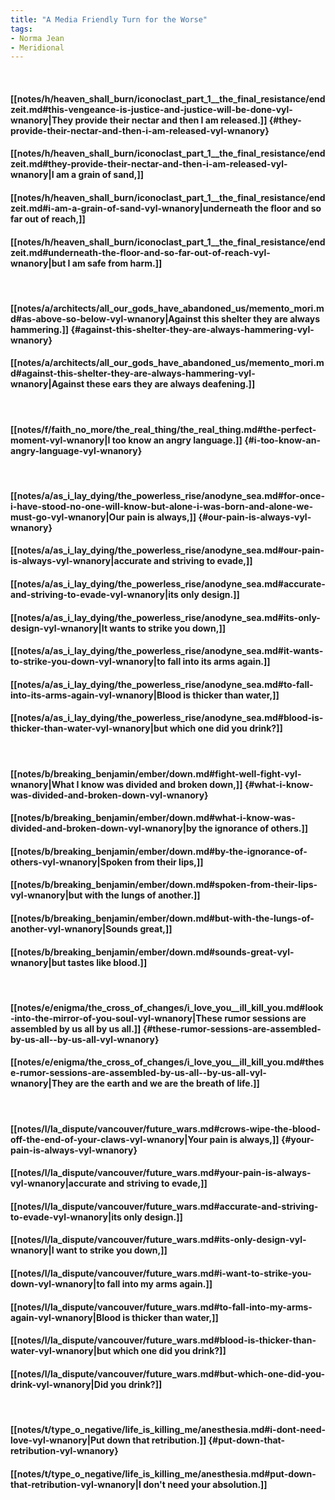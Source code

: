 ```yaml
---
title: "A Media Friendly Turn for the Worse"
tags:
- Norma Jean
- Meridional
---
```

&nbsp;
#### [[notes/h/heaven_shall_burn/iconoclast_part_1__the_final_resistance/endzeit.md#this-vengeance-is-justice-and-justice-will-be-done-vyl-wnanory|They provide their nectar and then I am released.]] {#they-provide-their-nectar-and-then-i-am-released-vyl-wnanory}
#### [[notes/h/heaven_shall_burn/iconoclast_part_1__the_final_resistance/endzeit.md#they-provide-their-nectar-and-then-i-am-released-vyl-wnanory|I am a grain of sand,]]
#### [[notes/h/heaven_shall_burn/iconoclast_part_1__the_final_resistance/endzeit.md#i-am-a-grain-of-sand-vyl-wnanory|underneath the floor and so far out of reach,]]
#### [[notes/h/heaven_shall_burn/iconoclast_part_1__the_final_resistance/endzeit.md#underneath-the-floor-and-so-far-out-of-reach-vyl-wnanory|but I am safe from harm.]]
&nbsp;
#### [[notes/a/architects/all_our_gods_have_abandoned_us/memento_mori.md#as-above-so-below-vyl-wnanory|Against this shelter they are always hammering.]] {#against-this-shelter-they-are-always-hammering-vyl-wnanory}
#### [[notes/a/architects/all_our_gods_have_abandoned_us/memento_mori.md#against-this-shelter-they-are-always-hammering-vyl-wnanory|Against these ears they are always deafening.]]
&nbsp;
#### [[notes/f/faith_no_more/the_real_thing/the_real_thing.md#the-perfect-moment-vyl-wnanory|I too know an angry language.]] {#i-too-know-an-angry-language-vyl-wnanory}
&nbsp;
#### [[notes/a/as_i_lay_dying/the_powerless_rise/anodyne_sea.md#for-once-i-have-stood-no-one-will-know-but-alone-i-was-born-and-alone-we-must-go-vyl-wnanory|Our pain is always,]] {#our-pain-is-always-vyl-wnanory}
#### [[notes/a/as_i_lay_dying/the_powerless_rise/anodyne_sea.md#our-pain-is-always-vyl-wnanory|accurate and striving to evade,]]
#### [[notes/a/as_i_lay_dying/the_powerless_rise/anodyne_sea.md#accurate-and-striving-to-evade-vyl-wnanory|its only design.]]
#### [[notes/a/as_i_lay_dying/the_powerless_rise/anodyne_sea.md#its-only-design-vyl-wnanory|It wants to strike you down,]]
#### [[notes/a/as_i_lay_dying/the_powerless_rise/anodyne_sea.md#it-wants-to-strike-you-down-vyl-wnanory|to fall into its arms again.]]
#### [[notes/a/as_i_lay_dying/the_powerless_rise/anodyne_sea.md#to-fall-into-its-arms-again-vyl-wnanory|Blood is thicker than water,]]
#### [[notes/a/as_i_lay_dying/the_powerless_rise/anodyne_sea.md#blood-is-thicker-than-water-vyl-wnanory|but which one did you drink?]]
&nbsp;
#### [[notes/b/breaking_benjamin/ember/down.md#fight-well-fight-vyl-wnanory|What I know was divided and broken down,]] {#what-i-know-was-divided-and-broken-down-vyl-wnanory}
#### [[notes/b/breaking_benjamin/ember/down.md#what-i-know-was-divided-and-broken-down-vyl-wnanory|by the ignorance of others.]]
#### [[notes/b/breaking_benjamin/ember/down.md#by-the-ignorance-of-others-vyl-wnanory|Spoken from their lips,]]
#### [[notes/b/breaking_benjamin/ember/down.md#spoken-from-their-lips-vyl-wnanory|but with the lungs of another.]]
#### [[notes/b/breaking_benjamin/ember/down.md#but-with-the-lungs-of-another-vyl-wnanory|Sounds great,]]
#### [[notes/b/breaking_benjamin/ember/down.md#sounds-great-vyl-wnanory|but tastes like blood.]]
&nbsp;
#### [[notes/e/enigma/the_cross_of_changes/i_love_you__ill_kill_you.md#look-into-the-mirror-of-you-soul-vyl-wnanory|These rumor sessions are assembled by us all  by us all.]] {#these-rumor-sessions-are-assembled-by-us-all--by-us-all-vyl-wnanory}
#### [[notes/e/enigma/the_cross_of_changes/i_love_you__ill_kill_you.md#these-rumor-sessions-are-assembled-by-us-all--by-us-all-vyl-wnanory|They are the earth and we are the breath of life.]]
&nbsp;
#### [[notes/l/la_dispute/vancouver/future_wars.md#crows-wipe-the-blood-off-the-end-of-your-claws-vyl-wnanory|Your pain is always,]] {#your-pain-is-always-vyl-wnanory}
#### [[notes/l/la_dispute/vancouver/future_wars.md#your-pain-is-always-vyl-wnanory|accurate and striving to evade,]]
#### [[notes/l/la_dispute/vancouver/future_wars.md#accurate-and-striving-to-evade-vyl-wnanory|its only design.]]
#### [[notes/l/la_dispute/vancouver/future_wars.md#its-only-design-vyl-wnanory|I want to strike you down,]]
#### [[notes/l/la_dispute/vancouver/future_wars.md#i-want-to-strike-you-down-vyl-wnanory|to fall into my arms again.]]
#### [[notes/l/la_dispute/vancouver/future_wars.md#to-fall-into-my-arms-again-vyl-wnanory|Blood is thicker than water,]]
#### [[notes/l/la_dispute/vancouver/future_wars.md#blood-is-thicker-than-water-vyl-wnanory|but which one did you drink?]]
#### [[notes/l/la_dispute/vancouver/future_wars.md#but-which-one-did-you-drink-vyl-wnanory|Did you drink?]]
&nbsp;
#### [[notes/t/type_o_negative/life_is_killing_me/anesthesia.md#i-dont-need-love-vyl-wnanory|Put down that retribution.]] {#put-down-that-retribution-vyl-wnanory}
#### [[notes/t/type_o_negative/life_is_killing_me/anesthesia.md#put-down-that-retribution-vyl-wnanory|I don't need your absolution.]]
